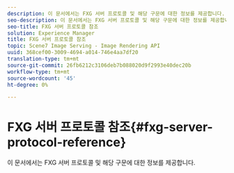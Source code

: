 ```yaml
---
description: 이 문서에서는 FXG 서버 프로토콜 및 해당 구문에 대한 정보를 제공합니다.
seo-description: 이 문서에서는 FXG 서버 프로토콜 및 해당 구문에 대한 정보를 제공합니다.
seo-title: FXG 서버 프로토콜 참조
solution: Experience Manager
title: FXG 서버 프로토콜 참조
topic: Scene7 Image Serving - Image Rendering API
uuid: 368cef00-3009-4694-a014-746e4aa7df20
translation-type: tm+mt
source-git-commit: 26fb6212c3106deb7b088020d9f2993e40dec20b
workflow-type: tm+mt
source-wordcount: '45'
ht-degree: 0%

---
```



# FXG 서버 프로토콜 참조{#fxg-server-protocol-reference}

이 문서에서는 FXG 서버 프로토콜 및 해당 구문에 대한 정보를 제공합니다.

